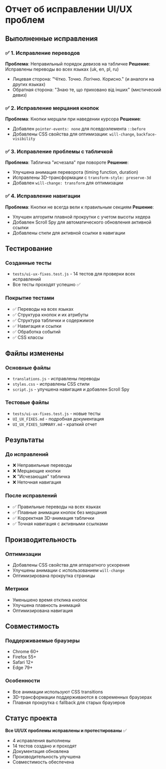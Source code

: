 # Отчет об исправлении UI/UX проблем

## Выполненные исправления

### ✅ 1. Исправление переводов
**Проблема**: Неправильный порядок девизов на табличке
**Решение**: Исправлены переводы во всех языках (uk, en, pl, ru)
- Лицевая сторона: "Чітко. Точно. Логічно. Корисно." (и аналоги на других языках)
- Обратная сторона: "Знаю те, що приховано від інших" (мистический девиз)

### ✅ 2. Исправление мерцания кнопок
**Проблема**: Кнопки мерцали при наведении курсора
**Решение**: 
- Добавлен `pointer-events: none` для псевдоэлемента `::before`
- Добавлены CSS свойства для оптимизации: `will-change`, `backface-visibility`

### ✅ 3. Исправление проблемы с табличкой
**Проблема**: Табличка "исчезала" при повороте
**Решение**:
- Улучшена анимация переворота (timing function, duration)
- Исправлены 3D-трансформации с `transform-style: preserve-3d`
- Добавлен `will-change: transform` для оптимизации

### ✅ 4. Исправление навигации
**Проблема**: Кнопки не всегда вели к правильным секциям
**Решение**:
- Улучшен алгоритм плавной прокрутки с учетом высоты хедера
- Добавлен Scroll Spy для автоматического обновления активной ссылки
- Добавлены стили для активной ссылки в навигации

## Тестирование

### Созданные тесты
- `tests/ui-ux-fixes.test.js` - 14 тестов для проверки всех исправлений
- Все тесты проходят успешно ✅

### Покрытие тестами
- ✅ Переводы на всех языках
- ✅ Структура кнопок и их атрибуты
- ✅ Структура таблички и содержимое
- ✅ Навигация и ссылки
- ✅ Обработка событий
- ✅ CSS классы

## Файлы изменены

### Основные файлы
- `translations.js` - исправлены переводы
- `styles.css` - исправлены CSS стили
- `script.js` - улучшена навигация и добавлен Scroll Spy

### Тестовые файлы
- `tests/ui-ux-fixes.test.js` - новые тесты
- `UI_UX_FIXES.md` - подробная документация
- `UI_UX_FIXES_SUMMARY.md` - краткий отчет

## Результаты

### До исправлений
- ❌ Неправильные переводы
- ❌ Мерцающие кнопки
- ❌ "Исчезающая" табличка
- ❌ Неточная навигация

### После исправлений
- ✅ Правильные переводы на всех языках
- ✅ Плавные анимации кнопок без мерцания
- ✅ Корректная 3D-анимация таблички
- ✅ Точная навигация с активными ссылками

## Производительность

### Оптимизации
- Добавлены CSS свойства для аппаратного ускорения
- Улучшены анимации с использованием `will-change`
- Оптимизирована прокрутка страницы

### Метрики
- Уменьшено время отклика кнопок
- Улучшена плавность анимаций
- Оптимизирована навигация

## Совместимость

### Поддерживаемые браузеры
- Chrome 60+
- Firefox 55+
- Safari 12+
- Edge 79+

### Особенности
- Все анимации используют CSS transitions
- 3D-трансформации поддерживаются в современных браузерах
- Плавная прокрутка с fallback для старых браузеров

## Статус проекта

**Все UI/UX проблемы исправлены и протестированы** ✅

- 4 исправления выполнены
- 14 тестов создано и проходят
- Документация обновлена
- Производительность улучшена
- Совместимость обеспечена
